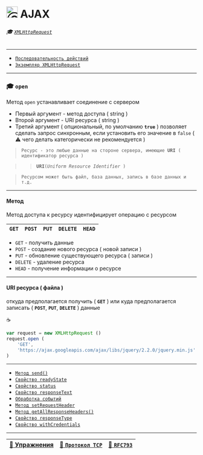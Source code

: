 # <img src="https://avatars2.githubusercontent.com/u/19735284?s=40&v=4" width="30" title="Ⓒ Irina Fylyppova ( garevna ) 2019"/> AJAX

###### :mortar_board: [`XMLHttpRequest`](XMLHttpRequest)

***

* [`Последовательность действий`](XMLHttpRequest-steps)
* [`Экземпляр XMLHttpRequest`](XMLHttpRequest-content)

***

### :mortar_board: `open`

Метод `open` устанавливает соединение с сервером

* Первый аргумент - метод доступа ( string )
* Второй аргумент - URI ресурса ( string )
* Третий аргумент ( опциональный, по умолчанию **`true`** ) позволяет сделать запрос синхронным, если установить его значение в `false` ( :warning: чего делать категорически не рекомендуется )

> `Ресурс - это любые данные на стороне сервера, имеющие `**`URI`**` ( идентификатор ресурса )`

>> **`URI`**` ( `_`Uniform Resource Identifier`_` )`

> `Ресурсом может быть файл, база данных, запись в базе данных и т.д.`

***

#### Метод

Метод доступа к ресурсу идентифицирует операцию с ресурсом

| `GET` | `POST` | `PUT` | `DELETE` | `HEAD` |
|-|-|-|-|-|

* `GET` - получить данные
* `POST` - создание нового ресурса ( новой записи )
* `PUT` - обновление существующего ресурса ( записи )
* `DELETE` - удаление ресурса
* `HEAD` - получение информации о ресурсе

***

#### URI ресурса ( файла )

откуда предполагается получить ( **`GET`** ) или куда предполагается записать ( **`POST`**, **`PUT`**, **`DELETE`** ) данные

:coffee:

```javascript
var request = new XMLHttpRequest ()
request.open (
    'GET',
    'https://ajax.googleapis.com/ajax/libs/jquery/2.2.0/jquery.min.js'
)
```

***

* [`Метод send()`](XMLHttpRequest-send)
* [`Свойство readyState`](XMLHttpRequest-readyState)
* [`Свойство status`](XMLHttpRequest-status)
* [`Свойство responseText`](XMLHttpRequest-responseText)
* [`Обработка событий`](XMLHttpRequest-events)
* [`Метод setRequestHeader`](XMLHttpRequest-setRequestHeader)
* [`Метод getAllResponseHeaders()`](XMLHttpRequest-response#getAllResponseHeaders)
* [`Свойство responseType`](XMLHttpRequest-response#responseType)
* [`Свойство withCredentials`](XMLHttpRequest-withCredentials)

***

| [:briefcase: Упражнения](https://docs.google.com/forms/d/e/1FAIpQLSdA3JwhlOTXdZxCO3y1MdLe-pe-cynNVGeboy7IV0aWHliGHA/viewform) | [:link: `Протокол TCP`](https://xakep.ru/2002/04/11/14943/) | [:link: **`RFC793`**](https://www.lissyara.su/doc/rfc/rfc793/) |
|-|-|-|
